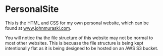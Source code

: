 # PersonalSite
This is the HTML and CSS for my own personal website, which can be found at www.johnmuraski.com.

You will notice tha the file structure of this website may not be normal to most other websites. This is becuase the file structure is being kept intentionally flat as it is being designed to be hosted on an AWS S3 bucket.

